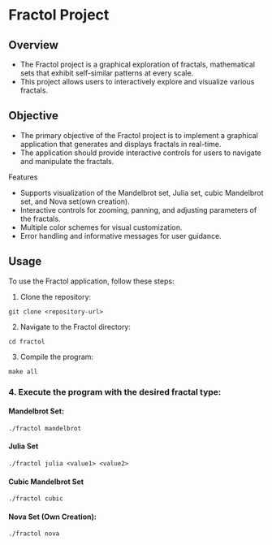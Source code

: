 # Fractol Project
## Overview
- The Fractol project is a graphical exploration of fractals, mathematical sets that exhibit self-similar patterns at every scale.
- This project allows users to interactively explore and visualize various fractals.

## Objective
- The primary objective of the Fractol project is to implement a graphical application that generates and displays fractals in real-time.  
- The application should provide interactive controls for users to navigate and manipulate the fractals.

Features
- Supports visualization of the Mandelbrot set, Julia set, cubic Mandelbrot set, and Nova set(own creation).
- Interactive controls for zooming, panning, and adjusting parameters of the fractals.
- Multiple color schemes for visual customization.
- Error handling and informative messages for user guidance.

## Usage
To use the Fractol application, follow these steps:

1. Clone the repository:
```
git clone <repository-url>
```
2. Navigate to the Fractol directory:
```
cd fractol
```
3. Compile the program:
```
make all
```
### 4. Execute the program with the desired fractal type:
#### Mandelbrot Set:
```
./fractol mandelbrot
```
#### Julia Set
```
./fractol julia <value1> <value2>
```
#### Cubic Mandelbrot Set
```
./fractol cubic
```
#### Nova Set (Own Creation):
```
./fractol nova
```

